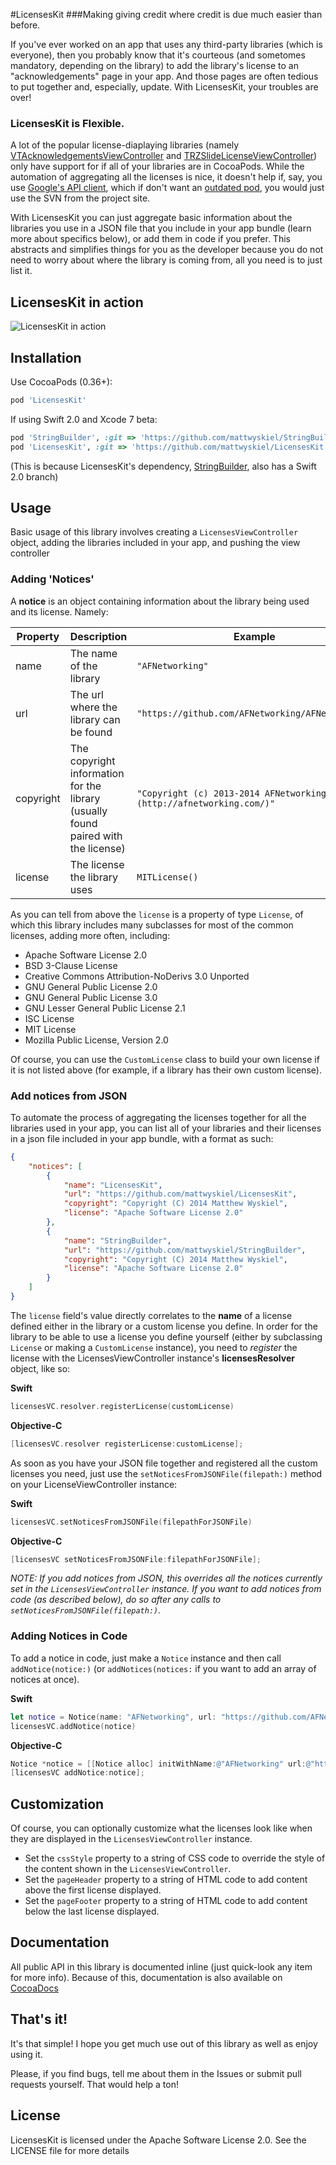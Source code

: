 #LicensesKit
###Making giving credit where credit is due much easier than before.

If you've ever worked on an app that uses any third-party libraries (which is everyone), then you probably know that it's courteous (and sometomes mandatory, depending on the library) to add the library's license to an "acknowledgements" page in your app. And those pages are often tedious to put together and, especially, update. With LicensesKit, your troubles are over!

### LicensesKit is Flexible.
A lot of the popular license-diaplaying libraries (namely [VTAcknowledgementsViewController](https://github.com/vtourraine/VTAcknowledgementsViewController) and [TRZSlideLicenseViewController](https://github.com/86/TRZSlideLicenseViewController)) only have support for if all of your libraries are in CocoaPods. While the automation of aggregating all the licenses is nice, it doesn't help if, say, you use [Google's API client](https://code.google.com/p/google-api-objectivec-client/), which if don't want an [outdated pod](https://github.com/CocoaPods/Specs/blob/master/Specs/Google-API-Client/0.1.1/Google-API-Client.podspec.json), you would just use the SVN from the project site.

With LicensesKit you can just aggregate basic information about the libraries you use in a JSON file that you include in your app bundle (learn more about specifics below), or add them in code if you prefer. This abstracts and simplifies things for you as the developer because you do not need to worry about where the library is coming from, all you need is to just list it.

## LicensesKit in action
![LicensesKit in action](./IMG_1869.PNG)

## Installation
Use CocoaPods (0.36+):

```ruby
pod 'LicensesKit'
```

If using Swift 2.0 and Xcode 7 beta:

```ruby
pod 'StringBuilder', :git => 'https://github.com/mattwyskiel/StringBuilder.git', :branch => 'swift-2.0'
pod 'LicensesKit', :git => 'https://github.com/mattwyskiel/LicensesKit.git', :branch => 'swift-2.0'
```

(This is because LicensesKit's dependency, [StringBuilder](https://github.com/mattwyskiel/StringBuilder), also has a Swift 2.0 branch)

## Usage
Basic usage of this library involves creating a `LicensesViewController` object, adding the libraries included in your app, and pushing the view controller
### Adding 'Notices'
A **notice** is an object containing information about the library being used and its license. Namely:

 Property | Description | Example
 -------- | ----------- | -------
 name | The name of the library | `"AFNetworking"`
 url | The url where the library can be found | `"https://github.com/AFNetworking/AFNetworking"`
 copyright | The copyright information for the library (usually found paired with the license) | `"Copyright (c) 2013-2014 AFNetworking (http://afnetworking.com/)"`
 license | The license the library uses | `MITLicense()`

 As you can tell from above the `license` is a property of type `License`, of which this library includes many subclasses for most of the common licenses, adding more often, including:

 - Apache Software License 2.0
 - BSD 3-Clause License
 - Creative Commons Attribution-NoDerivs 3.0 Unported
 - GNU General Public License 2.0
 - GNU General Public License 3.0
 - GNU Lesser General Public License 2.1
 - ISC License
 - MIT License
 - Mozilla Public License, Version 2.0

 Of course, you can use the `CustomLicense` class to build your own license if it is not listed above (for example, if a library has their own custom license).

### Add notices from JSON
To automate the process of aggregating the licenses together for all the libraries used in your app, you can list all of your libraries and their licenses in a json file included in your app bundle, with a format as such:

``` json
{
    "notices": [
        {
            "name": "LicensesKit",
            "url": "https://github.com/mattwyskiel/LicensesKit",
            "copyright": "Copyright (C) 2014 Matthew Wyskiel",
            "license": "Apache Software License 2.0"
        },
        {
            "name": "StringBuilder",
            "url": "https://github.com/mattwyskiel/StringBuilder",
            "copyright": "Copyright (C) 2014 Matthew Wyskiel",
            "license": "Apache Software License 2.0"
        }
    ]
}
```

The `license` field's value directly correlates to the **name** of a license defined either in the library or a custom license you define. In order for the library to be able to use a license you define yourself (either by subclassing `License` or making a `CustomLicense` instance), you need to *register* the license with the LicensesViewController instance's **licensesResolver** object, like so:

**Swift**
```swift
licensesVC.resolver.registerLicense(customLicense)
```
**Objective-C**
```objective-c
[licensesVC.resolver registerLicense:customLicense];
```

As soon as you have your JSON file together and registered all the custom licenses you need, just use the `setNoticesFromJSONFile(filepath:)` method on your LicenseViewController instance:

**Swift**
```swift
licensesVC.setNoticesFromJSONFile(filepathForJSONFile)
```
**Objective-C**
```objective-c
[licensesVC setNoticesFromJSONFile:filepathForJSONFile];
```
*NOTE: If you add notices from JSON, this overrides all the notices currently set in the `LicensesViewController` instance. If you want to add notices from code (as described below), do so after any calls to `setNoticesFromJSONFile(filepath:)`.*

### Adding Notices in Code
To add a notice in code, just make a `Notice` instance and then call `addNotice(notice:)` (or `addNotices(notices:` if you want to add an array of notices at once).

**Swift**
```swift
let notice = Notice(name: "AFNetworking", url: "https://github.com/AFNetworking/AFNetworking", copyright: "Copyright (c) 2013-2014 AFNetworking (http://afnetworking.com/)", license: MITLicense())
licensesVC.addNotice(notice)
```
**Objective-C**
```objective-c
Notice *notice = [[Notice alloc] initWithName:@"AFNetworking" url:@"https://github.com/AFNetworking/AFNetworking" copyright:@"Copyright (c) 2013-2014 AFNetworking (http://afnetworking.com/)" license: [[MITLicense alloc] init]];
[licensesVC addNotice:notice];
```

## Customization
Of course, you can optionally customize what the licenses look like when they are displayed in the `LicensesViewController` instance.
- Set the `cssStyle` property to a string of CSS code to override the style of the content shown in the `LicensesViewController`.
- Set the `pageHeader` property to a string of HTML code to add content above the first license displayed.
- Set the `pageFooter` property to a string of HTML code to add content below the last license displayed.

## Documentation
All public API in this library is documented inline (just quick-look any item for more info). Because of this, documentation is also available on [CocoaDocs](http://cocoadocs.org/docsets/LicensesKit/1.0.0/index.html)

## That's it!
It's that simple! I hope you get much use out of this library as well as enjoy using it.

Please, if you find bugs, tell me about them in the Issues or submit pull requests yourself. That would help a ton!

## License
LicensesKit is licensed under the Apache Software License 2.0. See the LICENSE file for more details
